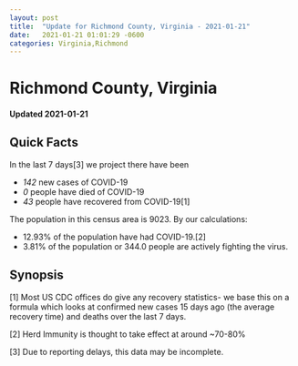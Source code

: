 ```yaml
---
layout: post
title:  "Update for Richmond County, Virginia - 2021-01-21"
date:   2021-01-21 01:01:29 -0600
categories: Virginia,Richmond
---
```


# Richmond County, Virginia
#### Updated 2021-01-21

## Quick Facts

In the last 7 days[3] we project there have been
- *142* new cases of COVID-19
- *0* people have died of COVID-19
- *43* people have recovered from COVID-19[1]

The population in this census area is 9023. By our calculations:
- 12.93% of the population have had COVID-19.[2]
- 3.81% of the population or 344.0 people are actively fighting the virus.

## Synopsis




[1] Most US CDC offices do give any recovery statistics- we base this on a formula which looks at confirmed new cases
15 days ago (the average recovery time) and deaths over the last 7 days.

[2] Herd Immunity is thought to take effect at around ~70-80%

[3] Due to reporting delays, this data may be incomplete.
 
    